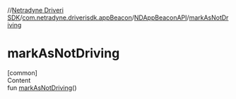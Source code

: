 //[Netradyne Driveri SDK](../../index.md)/[com.netradyne.driverisdk.appBeacon](../index.md)/[NDAppBeaconAPI](index.md)/[markAsNotDriving](mark-as-not-driving.md)



# markAsNotDriving  
[common]  
Content  
fun [markAsNotDriving](mark-as-not-driving.md)()  



